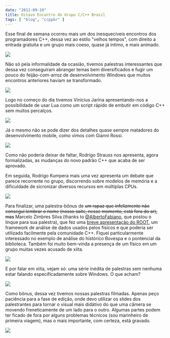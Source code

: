```yaml
---
date: "2011-09-19"
title: Oitavo Encontro do Grupo C/C++ Brasil
tags: [ "blog", "ccppbr" ]
---
```

Esse final de semana ocorreu mais um dos inesquecíveis encontros dos programadores C++, dessa vez ao estilo "velhos tempos", com direito a entrada gratuita e um grupo mais coeso, quase já íntimo, e mais animado.

[![](/images/dVAmx2L.jpg)](/images/dVAmx2L.jpg)

Não só pela informalidade da ocasião, tivemos palestras interessantes que dessa vez conseguiram abranger temas bem diversificados e fugir um pouco do feijão-com-arroz de desenvolvimento Windows que muitos encontros anteriores haviam se transformado.

[![](/images/xiZZyB2.jpg)](/images/xiZZyB2.jpg)

Logo no começo do dia tivemos Vinicius Jarina apresentando-nos a possibilidade de usar Lua como um script rápido de embutir em código C++ sem muitos percalços.

[![](/images/LDjL6Io.jpg)](/images/LDjL6Io.jpg)

Já o mesmo não se pode dizer dos detalhes quase sempre matadores do desenvolvimento mobile, como vimos com Gianni Rossi.

[![](/images/Blnv0dy.jpg)](/images/Blnv0dy.jpg)

Como não poderia deixar de faltar, Rodrigo Strauss nos apresenta, agora formalizadas, as mudanças do novo padrão C++ que acaba de ser aprovado.

Em seguida, Rodrigo Kumpera mais uma vez apresenta um debate que parece recorrente no grupo, discorrendo sobre modelos de memória e a dificuldade de sicronizar diversos recursos em múltiplas CPUs.

[![](/images/7CEFrDc.jpg)](/images/7CEFrDc.jpg)

Para finalizar, uma palestra-bônus de <del>um rapaz que infelizmente não consegui lembrar o nome (nosso saite, nesse momento, está fora do ar), mas</del> Marcelo Zimbres Silva (thanks to [@AlbertoFabiano](http://twitter.com/#!/AlbertoFabiano/), que postou o linque para sua palestra), que fez uma [breve apresentação do ROOT](http://www.slideshare.net/techberto/root), um framework de análise de dados usados pelos físicos e que poderia ser utilizado facilmente pela comunidade C++. Fiquei particularmente interessado no exemplo de análise do histórico Bovespa e o pontencial da biblioteca. Também foi muito bem-vinda a presença de um físico em um grupo muitas vezes acusado de xiita.

[![](/images/7LLiEMi.jpg)](/images/7LLiEMi.jpg)

E por falar em xiita, vejam só: uma série inédita de palestras sem nenhuma estar falando especificadamente sobre Windows. O que acham?

[![](/images/NEPDcU0.jpg)](/images/NEPDcU0.jpg)

Como bônus, dessa vez tivemos nossas palestras filmadas. Apenas peço paciência para a fase de edição, onde devo utilizar os slides dos palestrantes para tornar o visual mais didátivo do que uma câmera se movendo freneticamente de um lado para o outro. Algumas partes podem ter ficado de fora por alguns problemas técnicos (sou marinheiro de primeira viagem), mas o mais importante, com certeza, está gravado.

[![](/images/BAKFDf4.jpg)](/images/BAKFDf4.jpg)

